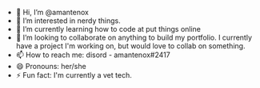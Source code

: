 - 👋 Hi, I’m @amantenox
- 👀 I’m interested in nerdy things.
- 🌱 I’m currently learning how to code at put things online
- 💞️ I’m looking to collaborate on anything to build my portfolio. I currently have a project I'm working on, but would love to collab on something.
- 📫 How to reach me: disord - amantenox#2417
- 😄 Pronouns: her/she
- ⚡ Fun fact: I'm currently a vet tech.

<!---
amantenox/amantenox is a ✨ special ✨ repository because its `README.md` (this file) appears on your GitHub profile.
You can click the Preview link to take a look at your changes.
--->
